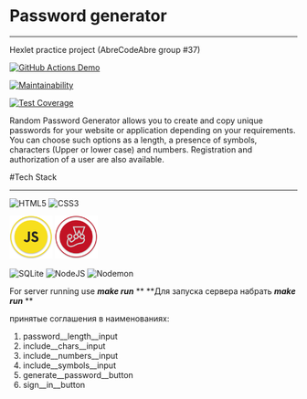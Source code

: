 # Password generator
____
Hexlet practice project (AbreCodeAbre group #37)

[![GitHub Actions Demo](https://github.com/AnastasiaMir/hexlet-practice/actions/workflows/hexlet-practice.yml/badge.svg)](https://github.com/AnastasiaMir/hexlet-practice/actions/workflows/hexlet-practice.yml)

[![Maintainability](https://api.codeclimate.com/v1/badges/68acbc5d9de5e85f43cd/maintainability)](https://codeclimate.com/github/AnastasiaMir/hexlet-practice/maintainability)

[![Test Coverage](https://api.codeclimate.com/v1/badges/68acbc5d9de5e85f43cd/test_coverage)](https://codeclimate.com/github/AnastasiaMir/hexlet-practice/test_coverage)

Random Password Generator allows you to create and copy unique passwords for your website or application depending on your requirements. You can choose such options as a length, a presence of symbols, characters (Upper or lower case) and numbers. Registration and authorization of a user are also available. 

#Tech Stack
____

![HTML5](https://img.shields.io/badge/html5-%23E34F26.svg?style=for-the-badge&logo=html5&logoColor=white)
![CSS3](https://img.shields.io/badge/css3-%231572B6.svg?style=for-the-badge&logo=css3&logoColor=white)

<img width="75px" src="https://github.com/Pedro-Murilo/icons-for-readme/blob/main/.github/js-icon.svg" alt="Javascript Icon" />
<img width="75px" src="https://github.com/Pedro-Murilo/icons-for-readme/blob/main/.github/jest-icon.svg" alt="Jest Icon" />

![SQLite](https://img.shields.io/badge/sqlite-%2307405e.svg?style=for-the-badge&logo=sqlite&logoColor=white)
![NodeJS](https://img.shields.io/badge/node.js-6DA55F?style=for-the-badge&logo=node.js&logoColor=white)
![Nodemon](https://img.shields.io/badge/NODEMON-%23323330.svg?style=for-the-badge&logo=nodemon&logoColor=%BBDEAD)

For server running use ***make run*** ** 
**Для запуска сервера набрать ***make run*** **

принятые соглашения в наименованиях:
1. password__length__input
2. include__chars__input
3. include__numbers__input
4. include__symbols__input
5. generate__password__button
6. sign__in__button
